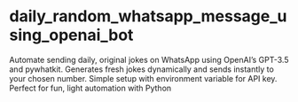 # daily_random_whatsapp_message_using_openai_bot
Automate sending daily, original jokes on WhatsApp using OpenAI’s GPT-3.5 and pywhatkit. Generates fresh jokes dynamically and sends instantly to your chosen number. Simple setup with environment variable for API key. Perfect for fun, light automation with Python

